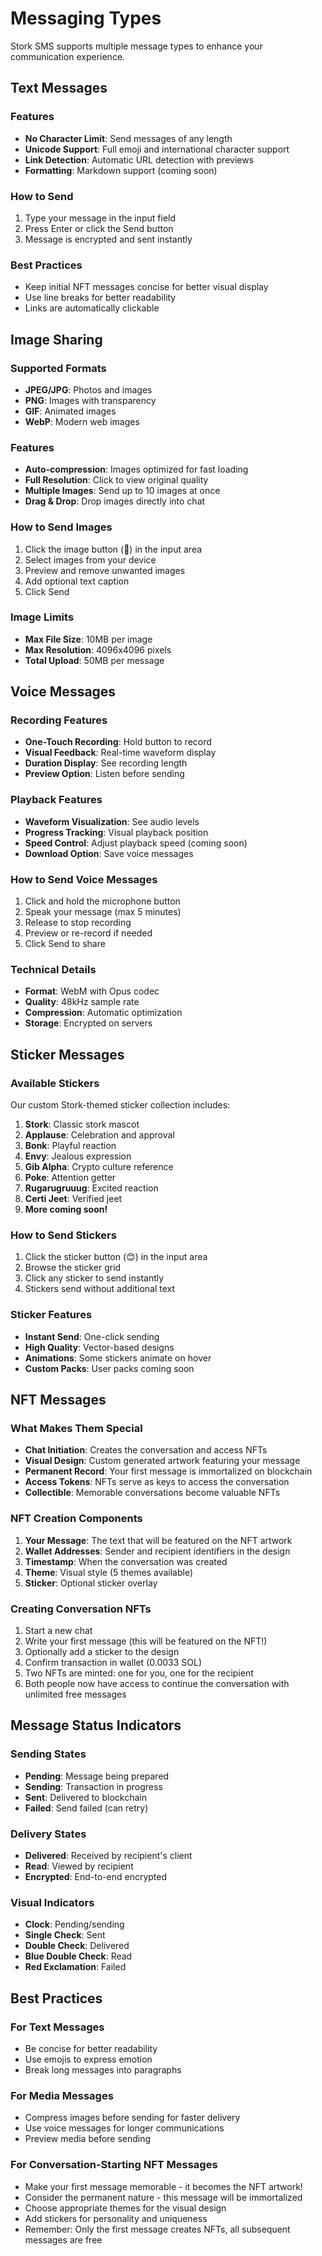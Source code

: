 # Messaging Types

Stork SMS supports multiple message types to enhance your communication experience.

## Text Messages

### Features
- **No Character Limit**: Send messages of any length
- **Unicode Support**: Full emoji and international character support
- **Link Detection**: Automatic URL detection with previews
- **Formatting**: Markdown support (coming soon)

### How to Send
1. Type your message in the input field
2. Press Enter or click the Send button
3. Message is encrypted and sent instantly

### Best Practices
- Keep initial NFT messages concise for better visual display
- Use line breaks for better readability
- Links are automatically clickable

## Image Sharing

### Supported Formats
- **JPEG/JPG**: Photos and images
- **PNG**: Images with transparency
- **GIF**: Animated images
- **WebP**: Modern web images

### Features
- **Auto-compression**: Images optimized for fast loading
- **Full Resolution**: Click to view original quality
- **Multiple Images**: Send up to 10 images at once
- **Drag & Drop**: Drop images directly into chat

### How to Send Images
1. Click the image button (📎) in the input area
2. Select images from your device
3. Preview and remove unwanted images
4. Add optional text caption
5. Click Send

### Image Limits
- **Max File Size**: 10MB per image
- **Max Resolution**: 4096x4096 pixels
- **Total Upload**: 50MB per message

## Voice Messages

### Recording Features
- **One-Touch Recording**: Hold button to record
- **Visual Feedback**: Real-time waveform display
- **Duration Display**: See recording length
- **Preview Option**: Listen before sending

### Playback Features
- **Waveform Visualization**: See audio levels
- **Progress Tracking**: Visual playback position
- **Speed Control**: Adjust playback speed (coming soon)
- **Download Option**: Save voice messages

### How to Send Voice Messages
1. Click and hold the microphone button
2. Speak your message (max 5 minutes)
3. Release to stop recording
4. Preview or re-record if needed
5. Click Send to share

### Technical Details
- **Format**: WebM with Opus codec
- **Quality**: 48kHz sample rate
- **Compression**: Automatic optimization
- **Storage**: Encrypted on servers

## Sticker Messages

### Available Stickers
Our custom Stork-themed sticker collection includes:

1. **Stork**: Classic stork mascot
2. **Applause**: Celebration and approval
3. **Bonk**: Playful reaction
4. **Envy**: Jealous expression
5. **Gib Alpha**: Crypto culture reference
6. **Poke**: Attention getter
7. **Rugarugruuug**: Excited reaction
8. **Certi Jeet**: Verified jeet
9. **More coming soon!**

### How to Send Stickers
1. Click the sticker button (😊) in the input area
2. Browse the sticker grid
3. Click any sticker to send instantly
4. Stickers send without additional text

### Sticker Features
- **Instant Send**: One-click sending
- **High Quality**: Vector-based designs
- **Animations**: Some stickers animate on hover
- **Custom Packs**: User packs coming soon

## NFT Messages

### What Makes Them Special
- **Chat Initiation**: Creates the conversation and access NFTs
- **Visual Design**: Custom generated artwork featuring your message
- **Permanent Record**: Your first message is immortalized on blockchain
- **Access Tokens**: NFTs serve as keys to access the conversation
- **Collectible**: Memorable conversations become valuable NFTs

### NFT Creation Components
1. **Your Message**: The text that will be featured on the NFT artwork
2. **Wallet Addresses**: Sender and recipient identifiers in the design
3. **Timestamp**: When the conversation was created
4. **Theme**: Visual style (5 themes available)
5. **Sticker**: Optional sticker overlay

### Creating Conversation NFTs
1. Start a new chat
2. Write your first message (this will be featured on the NFT!)
3. Optionally add a sticker to the design
4. Confirm transaction in wallet (0.0033 SOL)
5. Two NFTs are minted: one for you, one for the recipient
6. Both people now have access to continue the conversation with unlimited free messages

## Message Status Indicators

### Sending States
- **Pending**: Message being prepared
- **Sending**: Transaction in progress
- **Sent**: Delivered to blockchain
- **Failed**: Send failed (can retry)

### Delivery States
- **Delivered**: Received by recipient's client
- **Read**: Viewed by recipient
- **Encrypted**: End-to-end encrypted

### Visual Indicators
- **Clock**: Pending/sending
- **Single Check**: Sent
- **Double Check**: Delivered
- **Blue Double Check**: Read
- **Red Exclamation**: Failed

## Best Practices

### For Text Messages
- Be concise for better readability
- Use emojis to express emotion
- Break long messages into paragraphs

### For Media Messages
- Compress images before sending for faster delivery
- Use voice messages for longer communications
- Preview media before sending

### For Conversation-Starting NFT Messages
- Make your first message memorable - it becomes the NFT artwork!
- Consider the permanent nature - this message will be immortalized
- Choose appropriate themes for the visual design
- Add stickers for personality and uniqueness
- Remember: Only the first message creates NFTs, all subsequent messages are free